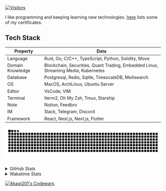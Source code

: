 <!-- markdownlint-disable MD041 MD010 MD033 -->
[![Visitors](https://api.visitorbadge.io/api/daily?path=Akagi201%2FAkagi201&label=Visitors%20Today&countColor=%2337d67a)](https://visitorbadge.io/status?path=Akagi201%2FAkagi201)

I like programming and keeping learning new technologies. [here](https://github.com/Akagi201/blockchain) lists some of my certificates.

## Tech Stack

| Property         	| Data                                                                               	|
|------------------	|------------------------------------------------------------------------------------	|
| Language         	| Rust, Go, C/C++, TypeScript, Python, Solidity, Move                                 |
| Domain Knowledge 	| Blockchain, Securities, Quant Trading, Embedded Linux, Streaming Media, Kubernetes 	|
| Database         	| Postgresql, Redis, Sqlite, TimescaleDB, Meilisearch                                 |
| OS               	| MacOS, ArchLinux, Ubuntu Server                                                     |
| Editor           	| VsCode, VIM                                                                        	|
| Terminal          | Iterm2, Oh My Zsh, Tmux, Starship                                                   |
| Note             	| Notion, Feedbro                                                                    	|
| IM               	| Slack, Telegram, Discord                                                            |
| Framework         | React, Nest.js, Next.js, Flutter                                                   	|

[![github contribution grid snake animation](https://raw.githubusercontent.com/Akagi201/Akagi201/output/github-contribution-grid-snake.svg#gh-light-mode-only)](https://github.com/Akagi201)

<details>
<summary>GitHub Stats</summary>
  <a href="https://github.com/Akagi201"><img alt="Profile Detail" src="https://raw.githubusercontent.com/Akagi201/Akagi201/master/profile-summary-card-output/dracula/0-profile-details.svg" /></a>
  <a href="https://github.com/Akagi201"><img alt="Github Stats" src="https://raw.githubusercontent.com/Akagi201/Akagi201/master/profile-summary-card-output/dracula/3-stats.svg" /></a>
  <a href="https://github.com/Akagi201"><img alt="Lang By Commits" src="https://raw.githubusercontent.com/Akagi201/Akagi201/master/profile-summary-card-output/dracula/2-most-commit-language.svg" /></a>
</details>

<details>
<summary>Wakatime Stats</summary>
<br>

<!--START_SECTION:waka-->

```txt
From: 09 December 2023 - To: 16 December 2023

Total Time: 53 hrs 11 mins

Other        36 hrs 41 mins  █████████████████▒░░░░░░░   68.97 %
TypeScript   6 hrs 50 mins   ███▒░░░░░░░░░░░░░░░░░░░░░   12.87 %
sh           5 hrs 42 mins   ██▓░░░░░░░░░░░░░░░░░░░░░░   10.72 %
Rust         1 hr 57 mins    █░░░░░░░░░░░░░░░░░░░░░░░░   03.67 %
Markdown     27 mins         ▒░░░░░░░░░░░░░░░░░░░░░░░░   00.87 %
JSON         25 mins         ▒░░░░░░░░░░░░░░░░░░░░░░░░   00.80 %
Solidity     20 mins         ░░░░░░░░░░░░░░░░░░░░░░░░░   00.63 %
Docker       16 mins         ░░░░░░░░░░░░░░░░░░░░░░░░░   00.51 %
TOML         8 mins          ░░░░░░░░░░░░░░░░░░░░░░░░░   00.26 %
YAML         6 mins          ░░░░░░░░░░░░░░░░░░░░░░░░░   00.21 %
```

<!--END_SECTION:waka-->

</details>

<a href="https://www.codewars.com/users/Akagi201"><img alt="Akagi201's Codewars" src="https://www.codewars.com/users/Akagi201/badges/small"></a>
